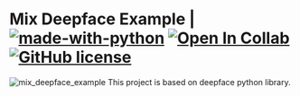 # Mix Deepface Example | [![made-with-python](https://img.shields.io/badge/Made%20with-Python-1f425f.svg)](https://www.python.org/) [![Open In Collab](https://colab.research.google.com/assets/colab-badge.svg)](https://colab.research.google.com/github/mix_deepface_example/bitcoin_price_prediction) [![GitHub license](https://img.shields.io/github/license/Naereen/StrapDown.js.svg)](https://github.com/onuratakan/mix_deepface_example/blob/master/LICENSE)
![mix_deepface_example](https://repository-images.githubusercontent.com/330467840/0d29f580-59ad-11eb-8e2c-3deb6f2c70e8)
This project is based on deepface python library.
